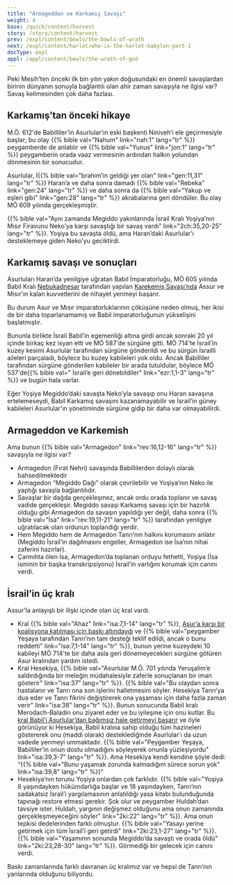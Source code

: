 ```yaml
---
title: "Armageddon ve Karkamış Savaşı"
weight: 4
base: /quick/content/harvest
story: /story/content/harvest
prev: /expl/content/bowls/the-bowls-of-wrath
next: /expl/content/harlot/who-is-the-harlot-babylon-part-1
docType: expl
appl: /appl/content/bowls/the-wrath-of-god
---
```


Peki Mesih’ten önceki ilk bin yılın yakın doğusundaki en önemli savaşlardan birinin dünyanın sonuyla bağlantılı olan ahir zaman savaşıyla ne ilgisi var? Savaş kelimesinden çok daha fazlası.

## Karkamış’tan önceki hikaye

<a name="f7c8"></a>
M.Ö. 612'de Babilliler’in Asurlular’ın eski başkenti Niniveh’i ele geçirmesiyle başlar; bu olay {{% bible val="Nahum" link="nah:1" lang="tr" %}} peygamberde de anlatılır ve {{% bible val="Yunus" link="jon:1" lang="tr" %}} peygamberin orada vaaz vermesinin ardından halkın yolundan dönmesinin bir sonucudur.

Asurlular, İ{{% bible val="brahim’in geldiği yer olan" link="gen:11,31" lang="tr" %}} Haran’a ve daha sonra damadı {{% bible val="Rebeka" link="gen:24" lang="tr" %}} ve daha sonra da {{% bible val="Yakup ve eşleri gibi" link="gen:28" lang="tr" %}} akrabalarına geri döndüler. Bu olay MÖ 609 yılında gerçekleşmiştir.

{{% bible val="Aynı zamanda Megiddo yakınlarında İsrail Kralı Yoşiya’nın Mısır Firavunu Neko’ya karşı savaştığı bir savaş vardı" link="2ch:35,20-25" lang="tr" %}}. Yoşiya bu savaşta öldü, ama Haran’daki Asurlular’ı desteklemeye giden Neko’yu geciktirdi.

## Karkamış savaşı ve sonuçları

<a name="7fa7"></a>
Asurluları Haran’da yenilgiye uğratan Babil İmparatorluğu, MÖ 605 yılında Babil Kralı [Nebukadnesar](https://en.wikipedia.org/wiki/Nebuchadnezzar_II) tarafından yapılan [Karekemiş Savaşı’nda](https://en.wikipedia.org/wiki/Battle_of_Carchemish) Assur ve Mısır’ın kalan kuvvetlerini de nihayet yenmeyi başarır.

Bu durum Asur ve Mısır imparatorluklarının çöküşüne neden olmuş, her ikisi de bir daha toparlanamamış ve Babil imparatorluğunun yükselişini başlatmıştır.

Bununla birlikte İsrail Babil’in egemenliği altına girdi ancak sonraki 20 yıl içinde birkaç kez isyan etti ve MÖ 587'de sürgüne gitti. MÖ 714'te İsrail’in kuzey kesimi Asurlular tarafından sürgüne gönderildi ve bu sürgün İsrailli aileleri parçaladı, böylece bu kuzey kabileleri yok oldu. Ancak Babilliler tarafından sürgüne gönderilen kabileler bir arada tutuldular, böylece MÖ 537'de{{% bible val=" İsrail’e geri dönebildiler" link="ezr:1,1-3" lang="tr" %}} ve bugün hala varlar.

Eğer Yoşiya Megiddo’daki savaşta Neko’yla savaşıp onu Haran savaşına ertelemeseydi, Babil Karkamış savaşını kazanamayabilir ve İsrail’in güney kabileleri Asurlular’ın yönetiminde sürgüne gidip bir daha var olmayabilirdi.

## Armageddon ve Karkemish

<a name="f9f7"></a>
Ama bunun {{% bible val="Armagedon" link="rev:16,12-16" lang="tr" %}} savaşıyla ne ilgisi var?

- Armagedon (Fırat Nehri) savaşında Babillilerden dolaylı olarak bahsedilmektedir
- Armagedon “Megiddo Dağı” olarak çevrilebilir ve Yoşiya’nın Neko ile yaptığı savaşla bağlantılıdır.
- Savaşlar bir dağda gerçekleşmez, ancak ordu orada toplanır ve savaş vadide gerçekleşir. Megiddo savaşı Karkamış savaşı için bir hazırlık olduğu gibi Armagedon da savaşın yapıldığı yer değil, daha sonra {{% bible val="İsa" link="rev:19,11-21" lang="tr" %}} tarafından yenilgiye uğratılacak olan ordunun toplandığı yerdir.
- Hem Megiddo hem de Armagedon Tanrı’nın halkını korumasını anlatır (Megiddo İsrail’in dağılmasını engeller, Armagedon ise İsa’nın nihai zaferini hazırlar).
- Çarmıhta ölen İsa, Armagedon’da toplanan orduyu fethetti, Yoşiya (İsa isminin bir başka transkripsiyonu) İsrail’in varlığını korumak için canını verdi.

## İsrail’in üç kralı

<a name="0554"></a>
Assur’la anlayışlı bir ilişki içinde olan üç kral vardı.

- Kral {{% bible val="Ahaz" link="isa:7,1-14" lang="tr" %}}, [Asur’a karşı bir koalisyona katılması için baskı altındaydı](https://en.wikipedia.org/wiki/Ahaz#Destruction_of_Northern_Kingdom) ve {{% bible val="peygamber Yeşaya tarafından Tanrı’nın tam desteği teklif edildi, ancak o bunu reddetti" link="isa:7,1-14" lang="tr" %}}, bunun yerine kuzeydeki 10 kabileyi MÖ 714'te bir daha asla geri dönemeyecekleri sürgüne götüren Asur kralından yardım istedi.
- Kral Hesekiya, {{% bible val="Asurlular M.Ö. 701 yılında Yeruşalim’e saldırdığında bir meleğin müdahalesiyle zaferle sonuçlanan bir iman gösterir" link="isa:37" lang="tr" %}}. {{% bible val="Bu olaydan sonra hastalanır ve Tanrı ona son işlerini halletmesini söyler. Hesekiya Tanrı’ya dua eder ve Tanrı fikrini değiştirerek ona yaşaması için daha fazla zaman verir" link="isa:38" lang="tr" %}}. Bunun sonucunda Babil kralı Merodach-Baladin onu ziyaret eder ve bu iyileşme için onu kutlar. Bu [kral Babil’i Asurlular’dan bağımsız hale getirmeyi başarır](https://en.wikipedia.org/wiki/Marduk-apla-iddina_II) ve öyle görünüyor ki Hesekiya, Babil kralına sahip olduğu tüm hazineleri göstererek onu (maddi olarak) desteklediğinde Asurlular’ı da uzun vadede yenmeyi ummaktadır. {{% bible val="Peygamber Yeşaya, Babilliler’in onun dostu olmadığını söyleyerek onunla yüzleşiyordu" link="isa:39,3-7" lang="tr" %}}. Ama Hesekiya kendi kendine şöyle dedi: “{{% bible val="Bunu yaşamak zorunda kalmadığım sürece sorun yok" link="isa:39,8" lang="tr" %}}”
- Hesekiya’nın torunu Yoşiya onlardan çok farklıdır. {{% bible val="Yoşiya 8 yaşındayken hükümdarlığa başlar ve 18 yaşındayken, Tanrı’nın sadakatsiz İsrail’i yargılamasının anlatıldığı yasa kitabı bulunduğunda tapınağı restore etmesi gerekir. Şok olur ve peygamber Huldah’dan tavsiye ister. Huldah, yargının değişmez olduğunu ama onun zamanında gerçekleşmeyeceğini söyler" link="2ki:22" lang="tr" %}}. Ama onun tepkisi dedelerinden farklı olmuştur. {{% bible val="Yasayı yerine getirmek için tüm İsrail’i geri getirdi" link="2ki:23,1-27" lang="tr" %}}. {{% bible val="Yaşamının sonunda Megiddo’da savaştı ve orada öldü" link="2ki:23,28-30" lang="tr" %}}. Görmediği bir gelecek için canını verdi.

Baskı zamanlarında farklı davranan üç kralımız var ve hepsi de Tanrı’nın yanlarında olduğunu biliyordu.

